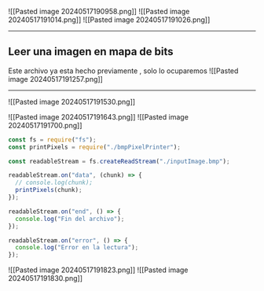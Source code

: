 ![[Pasted image 20240517190958.png]]
![[Pasted image 20240517191014.png]]
![[Pasted image 20240517191026.png]]

---
## Leer una imagen en mapa de bits

Este archivo ya esta hecho previamente , solo lo ocuparemos
![[Pasted image 20240517191257.png]]

---

![[Pasted image 20240517191530.png]]

![[Pasted image 20240517191643.png]]
![[Pasted image 20240517191700.png]]
```js
const fs = require("fs");
const printPixels = require("./bmpPixelPrinter");

const readableStream = fs.createReadStream("./inputImage.bmp");

readableStream.on("data", (chunk) => {
  // console.log(chunk);
  printPixels(chunk);
});

readableStream.on("end", () => {
  console.log("Fin del archivo");
});

readableStream.on("error", () => {
  console.log("Error en la lectura");
});
```
![[Pasted image 20240517191823.png]]
![[Pasted image 20240517191830.png]]

